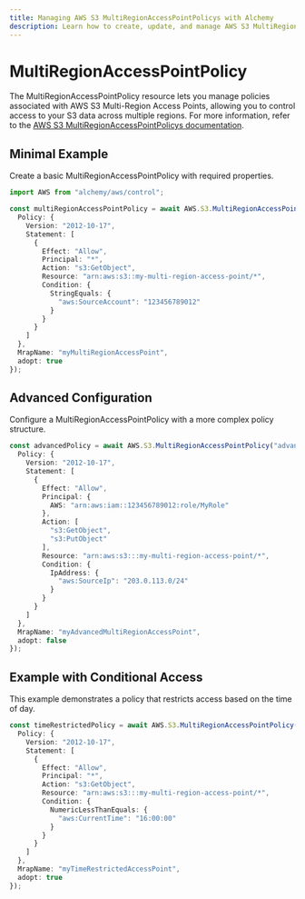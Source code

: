 ```yaml
---
title: Managing AWS S3 MultiRegionAccessPointPolicys with Alchemy
description: Learn how to create, update, and manage AWS S3 MultiRegionAccessPointPolicys using Alchemy Cloud Control.
---
```


# MultiRegionAccessPointPolicy

The MultiRegionAccessPointPolicy resource lets you manage policies associated with AWS S3 Multi-Region Access Points, allowing you to control access to your S3 data across multiple regions. For more information, refer to the [AWS S3 MultiRegionAccessPointPolicys documentation](https://docs.aws.amazon.com/s3/latest/userguide/).

## Minimal Example

Create a basic MultiRegionAccessPointPolicy with required properties.

```ts
import AWS from "alchemy/aws/control";

const multiRegionAccessPointPolicy = await AWS.S3.MultiRegionAccessPointPolicy("myAccessPointPolicy", {
  Policy: {
    Version: "2012-10-17",
    Statement: [
      {
        Effect: "Allow",
        Principal: "*",
        Action: "s3:GetObject",
        Resource: "arn:aws:s3::my-multi-region-access-point/*",
        Condition: {
          StringEquals: {
            "aws:SourceAccount": "123456789012"
          }
        }
      }
    ]
  },
  MrapName: "myMultiRegionAccessPoint",
  adopt: true
});
```

## Advanced Configuration

Configure a MultiRegionAccessPointPolicy with a more complex policy structure.

```ts
const advancedPolicy = await AWS.S3.MultiRegionAccessPointPolicy("advancedAccessPointPolicy", {
  Policy: {
    Version: "2012-10-17",
    Statement: [
      {
        Effect: "Allow",
        Principal: {
          AWS: "arn:aws:iam::123456789012:role/MyRole"
        },
        Action: [
          "s3:GetObject",
          "s3:PutObject"
        ],
        Resource: "arn:aws:s3:::my-multi-region-access-point/*",
        Condition: {
          IpAddress: {
            "aws:SourceIp": "203.0.113.0/24"
          }
        }
      }
    ]
  },
  MrapName: "myAdvancedMultiRegionAccessPoint",
  adopt: false
});
```

## Example with Conditional Access

This example demonstrates a policy that restricts access based on the time of day.

```ts
const timeRestrictedPolicy = await AWS.S3.MultiRegionAccessPointPolicy("timeRestrictedPolicy", {
  Policy: {
    Version: "2012-10-17",
    Statement: [
      {
        Effect: "Allow",
        Principal: "*",
        Action: "s3:GetObject",
        Resource: "arn:aws:s3:::my-multi-region-access-point/*",
        Condition: {
          NumericLessThanEquals: {
            "aws:CurrentTime": "16:00:00"
          }
        }
      }
    ]
  },
  MrapName: "myTimeRestrictedAccessPoint",
  adopt: true
});
```